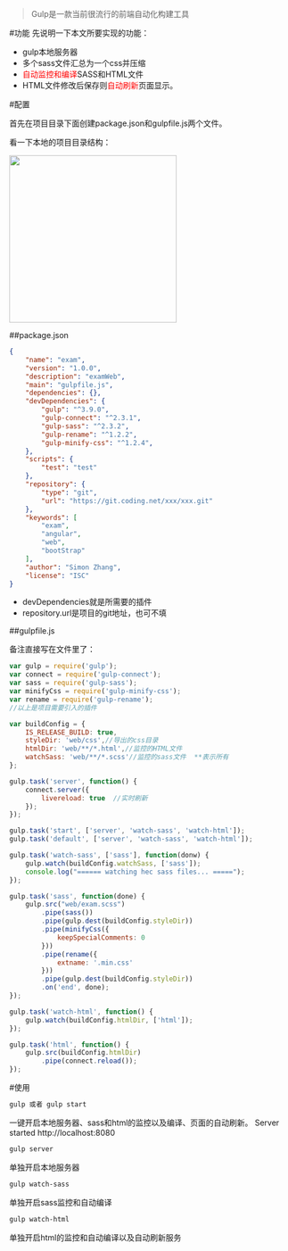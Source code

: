 > Gulp是一款当前很流行的前端自动化构建工具

#功能
先说明一下本文所要实现的功能：

- gulp本地服务器
- 多个sass文件汇总为一个css并压缩
- <font color=red>自动监控和编译</font>SASS和HTML文件
- HTML文件修改后保存则<font color=red>自动刷新</font>页面显示。

#配置

首先在项目目录下面创建package.json和gulpfile.js两个文件。

看一下本地的项目目录结构：

<img src="http://static.oschina.net/uploads/space/2016/1110/184218_04Y7_2493500.png" width="300px">

##package.json

```json
{
    "name": "exam",
    "version": "1.0.0",
    "description": "examWeb",
    "main": "gulpfile.js",
    "dependencies": {},
    "devDependencies": {
        "gulp": "^3.9.0",
        "gulp-connect": "^2.3.1",
        "gulp-sass": "^2.3.2",
        "gulp-rename": "^1.2.2",
        "gulp-minify-css": "^1.2.4",
    },
    "scripts": {
        "test": "test"
    },
    "repository": {
        "type": "git",
        "url": "https://git.coding.net/xxx/xxx.git"
    },
    "keywords": [
        "exam",
        "angular",
        "web",
        "bootStrap"
    ],
    "author": "Simon Zhang",
    "license": "ISC"
}

```

- devDependencies就是所需要的插件
- repository.url是项目的git地址，也可不填

##gulpfile.js

备注直接写在文件里了：

```javascript
var gulp = require('gulp');
var connect = require('gulp-connect');
var sass = require('gulp-sass');
var minifyCss = require('gulp-minify-css');
var rename = require('gulp-rename');
//以上是项目需要引入的插件

var buildConfig = {
    IS_RELEASE_BUILD: true,
    styleDir: 'web/css',//导出的css目录
    htmlDir: 'web/**/*.html',//监控的HTML文件
    watchSass: 'web/**/*.scss'//监控的sass文件  **表示所有
};

gulp.task('server', function() {
    connect.server({
        livereload: true  //实时刷新
    });
});

gulp.task('start', ['server', 'watch-sass', 'watch-html']);
gulp.task('default', ['server', 'watch-sass', 'watch-html']);

gulp.task('watch-sass', ['sass'], function(donw) {
    gulp.watch(buildConfig.watchSass, ['sass']);
    console.log("====== watching hec sass files... =====");
});

gulp.task('sass', function(done) {
    gulp.src("web/exam.scss")
        .pipe(sass())
        .pipe(gulp.dest(buildConfig.styleDir))
        .pipe(minifyCss({
            keepSpecialComments: 0
        }))
        .pipe(rename({
            extname: '.min.css'
        }))
        .pipe(gulp.dest(buildConfig.styleDir))
        .on('end', done);
});

gulp.task('watch-html', function() {
    gulp.watch(buildConfig.htmlDir, ['html']);
});

gulp.task('html', function() {
    gulp.src(buildConfig.htmlDir)
        .pipe(connect.reload());
});

```

#使用

```bash
gulp 或者 gulp start
```
一键开启本地服务器、sass和html的监控以及编译、页面的自动刷新。
Server started http://localhost:8080

```bash
gulp server
```
单独开启本地服务器

```bash
gulp watch-sass
```
单独开启sass监控和自动编译

```bash
gulp watch-html
```
单独开启html的监控和自动编译以及自动刷新服务